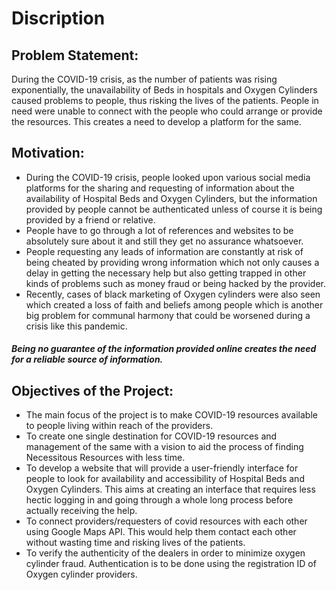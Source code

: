 # Discription
## Problem Statement: 
During the COVID-19 crisis, as the number of patients was rising exponentially, the unavailability of Beds in hospitals and Oxygen Cylinders caused problems to people, thus risking the lives of the patients. People in need were unable to connect with the people who could arrange or provide the resources. This creates a need to develop a platform for the same.

## Motivation: 
-	During the COVID-19 crisis, people looked upon various social media platforms for the sharing and requesting of information about the availability of Hospital Beds and Oxygen Cylinders, but the information provided by people cannot be authenticated unless of course it is being provided by a friend or relative.
-	People have to go through a lot of references and websites to be absolutely sure about it and still they get no assurance whatsoever.
-	People requesting any leads of information are constantly at risk of being cheated by providing wrong information which not only causes a delay in getting the necessary help but also getting trapped in other kinds of problems such as money fraud or being hacked by the provider.
-	Recently, cases of black marketing of Oxygen cylinders were also seen which created a loss of faith and beliefs among people which is another big problem for communal harmony that could be worsened during a crisis like this pandemic.
##### Being no guarantee of the information provided online creates the need for a reliable source of information.

## Objectives of the Project: 
-	The main focus of the project is to make COVID-19 resources available to people living within reach of the providers.
-	To create one single destination for COVID-19 resources and management of the same with a vision to aid the process of finding Necessitous Resources with less time.
-	To develop a website that will provide a user-friendly interface for people to look for availability and accessibility of Hospital Beds and Oxygen Cylinders. This aims at creating an interface that requires less hectic logging in and going through a whole long process before actually receiving the help.
-	To connect providers/requesters of covid resources with each other using Google Maps API. This would help them contact each other without wasting time and risking lives of the patients.
-	To verify the authenticity of the dealers in order to minimize oxygen cylinder fraud. Authentication is to be done using the registration ID of Oxygen cylinder providers.
